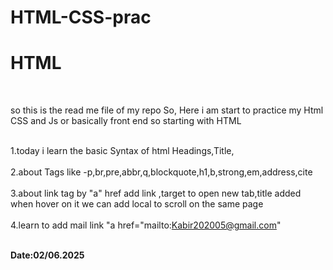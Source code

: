 # HTML-CSS-prac
<h1>HTML</h1>
<br>

so this is the read me file of my repo
So, Here i am start to practice my Html CSS and Js or basically front end 
so starting with HTML
<br>
<br>

1.today i learn the basic Syntax of html 
Headings,Title,
<br>
<br>
2.about Tags like -p,br,pre,abbr,q,blockquote,h1,b,strong,em,address,cite
<br>
<br>
3.about link tag by "a" href add link ,target to open new tab,title added when hover on it we can add local to scroll on the same page
<br>
<br> 
4.learn to add mail link "a href="mailto:Kabir202005@gmail.com"

<br>
<b>Date:02/06.2025</b>


